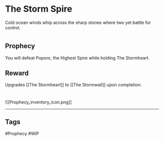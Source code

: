 # The Storm Spire
Cold ocean winds whip across the sharp stones where two yet battle for control.
#
## Prophecy
You will defeat Poporo, the Highest Spire while holding The Stormheart.
## Reward
Upgrades [[The Stormheart]] to [[The Stormwall]] upon completion. 

#
![[Prophecy_inventory_icon.png]]

---
## Tags
#Prophecy
#WiP 